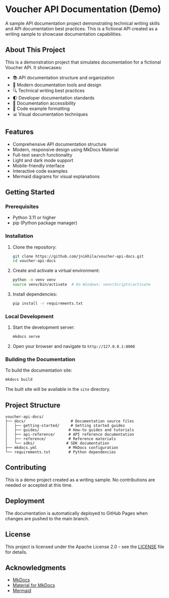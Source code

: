 # Voucher API Documentation (Demo)

A sample API documentation project demonstrating technical writing skills and API documentation best practices. This is a fictional API created as a writing sample to showcase documentation capabilities.

## About This Project

This is a demonstration project that simulates documentation for a fictional Voucher API. It showcases:

- 📚 API documentation structure and organization
- 🎨 Modern documentation tools and design
- 🔍 Technical writing best practices
- 🌓 Developer documentation standards
- 📱 Documentation accessibility
- 🔗 Code example formatting
- 📊 Visual documentation techniques

## Features

- Comprehensive API documentation structure
- Modern, responsive design using MkDocs Material
- Full-text search functionality
- Light and dark mode support
- Mobile-friendly interface
- Interactive code examples
- Mermaid diagrams for visual explanations

## Getting Started

### Prerequisites

- Python 3.11 or higher
- pip (Python package manager)

### Installation

1. Clone the repository:
   ```bash
   git clone https://github.com/jnikhila/voucher-api-docs.git
   cd voucher-api-docs
   ```

2. Create and activate a virtual environment:
   ```bash
   python -m venv venv
   source venv/bin/activate  # On Windows: venv\Scripts\activate
   ```

3. Install dependencies:
   ```bash
   pip install -r requirements.txt
   ```

### Local Development

1. Start the development server:
   ```bash
   mkdocs serve
   ```

2. Open your browser and navigate to `http://127.0.0.1:8000`

### Building the Documentation

To build the documentation site:

```bash
mkdocs build
```

The built site will be available in the `site` directory.

## Project Structure

```
voucher-api-docs/
├── docs/                    # Documentation source files
│   ├── getting-started/     # Getting started guides
│   ├── guides/             # How-to guides and tutorials
│   ├── api-reference/      # API reference documentation
│   ├── reference/          # Reference materials
│   └── sdks/              # SDK documentation
├── mkdocs.yml              # MkDocs configuration
└── requirements.txt        # Python dependencies
```

## Contributing

This is a demo project created as a writing sample. No contributions are needed or accepted at this time.

## Deployment

The documentation is automatically deployed to GitHub Pages when changes are pushed to the main branch.

## License

This project is licensed under the Apache License 2.0 - see the [LICENSE](LICENSE) file for details.

## Acknowledgments

- [MkDocs](https://www.mkdocs.org/)
- [Material for MkDocs](https://squidfunk.github.io/mkdocs-material/)
- [Mermaid](https://mermaid-js.github.io/mermaid/)
